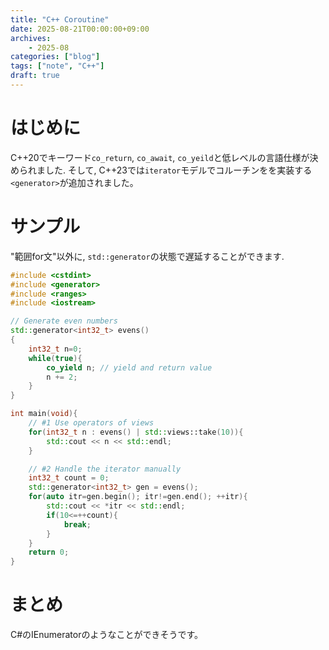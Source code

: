 ```yaml
---
title: "C++ Coroutine"
date: 2025-08-21T00:00:00+09:00
archives:
    - 2025-08
categories: ["blog"]
tags: ["note", "C++"]
draft: true
---
```


# はじめに
C++20でキーワード`co_return`, `co_await`, `co_yeild`と低レベルの言語仕様が決められました. そして, C++23では`iterator`モデルでコルーチンをを実装する`<generator>`が追加されました。

# サンプル
"範囲for文"以外に, `std::generator`の状態で遅延することができます.

```cpp
#include <cstdint>
#include <generator>
#include <ranges>
#include <iostream>

// Generate even numbers
std::generator<int32_t> evens()
{
    int32_t n=0;
    while(true){
        co_yield n; // yield and return value
        n += 2;
    }
}

int main(void){
    // #1 Use operators of views
    for(int32_t n : evens() | std::views::take(10)){
        std::cout << n << std::endl;
    }

    // #2 Handle the iterator manually
    int32_t count = 0;
    std::generator<int32_t> gen = evens();
    for(auto itr=gen.begin(); itr!=gen.end(); ++itr){
        std::cout << *itr << std::endl;
        if(10<=++count){
            break;
        }
    }
    return 0;
}
```

# まとめ
C#のIEnumeratorのようなことができそうです。